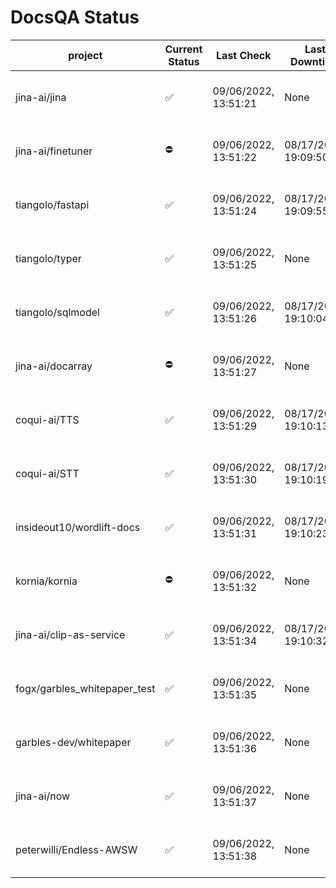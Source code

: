 # DocsQA Status

|          project           |Current Status|     Last Check     |   Last Downtime    |              % Uptime              |
|----------------------------|--------------|--------------------|--------------------|------------------------------------|
|jina-ai/jina                |✅            |09/06/2022, 13:51:21|None                |100.000 (since 08/29/2022, 11:24:14)|
|jina-ai/finetuner           |⛔️           |09/06/2022, 13:51:22|08/17/2022, 19:09:50|98.644 (since 08/15/2022, 07:09:42) |
|tiangolo/fastapi            |✅            |09/06/2022, 13:51:24|08/17/2022, 19:09:55|98.817 (since 08/15/2022, 07:09:42) |
|tiangolo/typer              |✅            |09/06/2022, 13:51:25|None                |100.000 (since 09/05/2022, 23:29:05)|
|tiangolo/sqlmodel           |✅            |09/06/2022, 13:51:26|08/17/2022, 19:10:04|94.390 (since 08/15/2022, 07:09:42) |
|jina-ai/docarray            |⛔️           |09/06/2022, 13:51:27|None                |99.716 (since 08/24/2022, 01:39:12) |
|coqui-ai/TTS                |✅            |09/06/2022, 13:51:29|08/17/2022, 19:10:13|99.816 (since 08/15/2022, 07:09:42) |
|coqui-ai/STT                |✅            |09/06/2022, 13:51:30|08/17/2022, 19:10:19|96.804 (since 08/15/2022, 07:09:42) |
|insideout10/wordlift-docs   |✅            |09/06/2022, 13:51:31|08/17/2022, 19:10:23|96.644 (since 08/15/2022, 07:09:42) |
|kornia/kornia               |⛔️           |09/06/2022, 13:51:32|None                |99.452 (since 08/30/2022, 13:49:49) |
|jina-ai/clip-as-service     |✅            |09/06/2022, 13:51:34|08/17/2022, 19:10:32|99.816 (since 08/15/2022, 07:09:42) |
|fogx/garbles_whitepaper_test|✅            |09/06/2022, 13:51:35|None                |100.000 (since 09/05/2022, 12:53:01)|
|garbles-dev/whitepaper      |✅            |09/06/2022, 13:51:36|None                |99.585 (since 08/24/2022, 01:39:12) |
|jina-ai/now                 |✅            |09/06/2022, 13:51:37|None                |100.000 (since 08/24/2022, 01:39:12)|
|peterwilli/Endless-AWSW     |✅            |09/06/2022, 13:51:38|None                |100.000 (since 09/05/2022, 08:33:35)|

